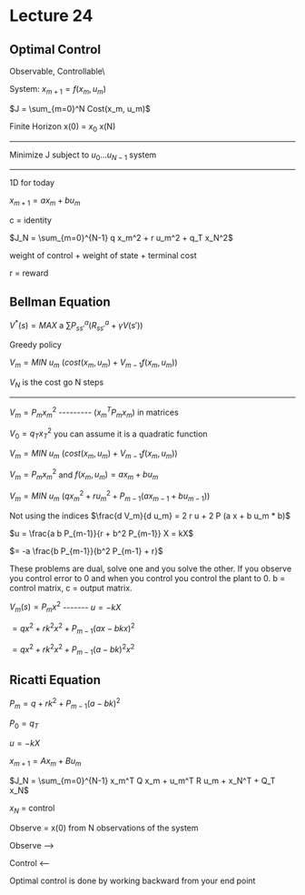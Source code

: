 # Lecture 24

## Optimal Control

Observable, Controllable\

System: $x_{m+1} = f(x_m, u_m)$

$J = \sum_{m=0}^N Cost(x_m, u_m)$

Finite Horizon x(0) = $x_0$ x(N)

---

Minimize J subject to $u_0 ... u_{N-1}$ system

---

1D for today

$x_{m+1} = a x_m + b u_m$

c = identity 

$J_N = \sum_{m=0}^{N-1} q x_m^2 + r u_m^2 + q_T x_N^2$

weight of control + weight of state + terminal cost

r = reward

## Bellman Equation

$V^*(s) = MAX \text{ a } \sum P_{s s'}^a ( R_{s s'}^a + \gamma V(s'))$

Greedy policy

$V_m = MIN \text{ } u_m \text{ } (cost(x_m, u_m) + V_{m-1}f(x_m, u_m))$

$V_N$ is the cost go N steps

---

$V_m = P_m x_m^2$ --------- $(x_m^T P_m x_m)$ in matrices

$V_0 = q_T x_T^2$ you can assume it is a quadratic function

$V_m = MIN \text{ } u_m \text{ } (cost(x_m, u_m) + V_{m-1}f(x_m, u_m))$

$V_m = P_m x_m^2$ and $f(x_m, u_m) = a x_m + b u_m$

$V_m = MIN \text{ } u_m \text{ } (q x_m^2 + r u_m^2 + P_{m-1}(a x_{m-1} + b u_{m-1}))$

Not using the indices
$\frac{d V_m}{d u_m} = 2 r u + 2 P (a x + b u_m * b)$

$u = \frac{a b P_{m-1}}{r + b^2 P_{m-1}} X = kX$

$= -a \frac{b P_{m-1}}{b^2 P_{m-1} + r}$ 

These problems are dual, solve one and you solve the other. If you observe you control error to 0 and when you control you control the plant to 0. b = control matrix, c = output matrix. 

$V_m(s) = P_m x^2$ ------- $u = -kX$

$=q x^2 + r k^2 x^2 + P_{m-1}(a x - b k x)^2$

$=q x^2 + r k^2 x^2 + P_{m-1}(a - b k)^2 x^2$

## Ricatti Equation
$P_m =q + r k^2 + P_{m-1}(a - b k)^2$

$P_0 = q_T$

$u = -kX$

$x_{m+1} = A x_m + B u_m$

$J_N = \sum_{m=0}^{N-1} x_m^T Q x_m + u_m^T R u_m + x_N^T + Q_T x_N$

$x_N$ = control

Observe = x(0) from N observations of the system

Observe -->

Control <--

Optimal control is done by working backward from your end point

